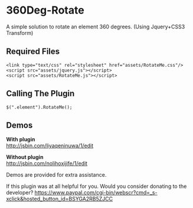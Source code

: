 360Deg-Rotate
=============

A simple solution to rotate an element 360 degrees. (Using Jquery+CSS3 Transform)

Required Files
--------------

    <link type="text/css" rel="stylesheet" href="assets/RotateMe.css"/>
    <script src="assets/jquery.js"></script>
    <script src="assets/RotateMe.js"></script>
    

Calling The Plugin
------------------

    $(".element").RotateMe();
    

Demos
--------------
**With plugin**  
http://jsbin.com/liyaqeninuwa/1/edit

**Without plugin**  
http://jsbin.com/nolihoxijife/1/edit

Demos are provided for extra assistance.

If this plugin was at all helpful for you. Would you consider donating to the developer?
https://www.paypal.com/cgi-bin/webscr?cmd=_s-xclick&hosted_button_id=BSYGA2RB5ZJCC
